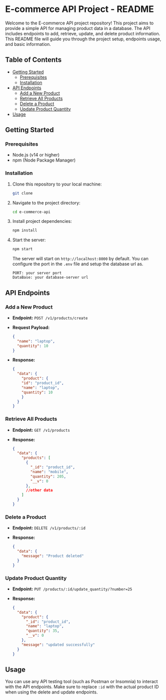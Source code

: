 # E-commerce API Project - README

Welcome to the E-commerce API project repository! This project aims to provide a simple API for managing product data in a database. The API includes endpoints to add, retrieve, update, and delete product information. This README file will guide you through the project setup, endpoints usage, and basic information.

## Table of Contents

- [Getting Started](#getting-started)
  - [Prerequisites](#prerequisites)
  - [Installation](#installation)
- [API Endpoints](#api-endpoints)
  - [Add a New Product](#add-a-new-product)
  - [Retrieve All Products](#retrieve-all-products)
  - [Delete a Product](#delete-a-product)
  - [Update Product Quantity](#update-product-quantity)
- [Usage](#usage)

## Getting Started

### Prerequisites

- Node.js (v14 or higher)
- npm (Node Package Manager)

### Installation

1. Clone this repository to your local machine:

   ```bash
   git clone 
   ```

2. Navigate to the project directory:

   ```bash
   cd e-commerce-api
   ```

3. Install project dependencies:

   ```bash
   npm install
   ```

4. Start the server:

   ```bash
   npm start
   ```

   The server will start on `http://localhost:8000` by default. You can configure the port in the `.env` file and setup the database url as.
   ```
   PORT: your server port
   DataBase: your database-server url
   ```

## API Endpoints

### Add a New Product

- **Endpoint:** `POST /v1/products/create` 
- **Request Payload:**

  ```json
  {
    "name": "laptop",
    "quantity": 10
  }
  ```

- **Response:**

  ```json
  {
    "data": {
      "product": {
      "id": "product_id",
      "name": "laptop",
      "quantity": 10
      }
    }
  }
  ```

### Retrieve All Products

- **Endpoint:** `GET /v1/products`
- **Response:**

  ```json
  {
    "data": {
      "products": [
        {
          "_id": "product_id",
          "name": "mobile",
          "quantity": 205,
          "__v": 0
        },
        //other data
      ]
    }
  }
  ```

### Delete a Product

- **Endpoint:** `DELETE /v1/products/:id`
- **Response:**

  ```json
  {
    "data": {
      "message": "Product deleted"
    }
  }
  ```

### Update Product Quantity

- **Endpoint:** `PUT /products/:id/update_quantity/?number=25`
- **Response:**

  ```json
  {
    "data": {
      "product": {
        "_id": "product_id",
        "name": "laptop",
        "quantity": 35,
        "__v": 0
      },
      "message": "updated successfully"
    }
  } 
  ```

## Usage

You can use any API testing tool (such as Postman or Insomnia) to interact with the API endpoints. Make sure to replace `:id` with the actual product ID when using the delete and update endpoints.
